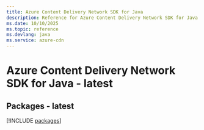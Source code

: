 ```yaml
---
title: Azure Content Delivery Network SDK for Java
description: Reference for Azure Content Delivery Network SDK for Java
ms.date: 10/10/2025
ms.topic: reference
ms.devlang: java
ms.service: azure-cdn
---
```

# Azure Content Delivery Network SDK for Java - latest
## Packages - latest
[!INCLUDE [packages](content-delivery-network-index.md)]
